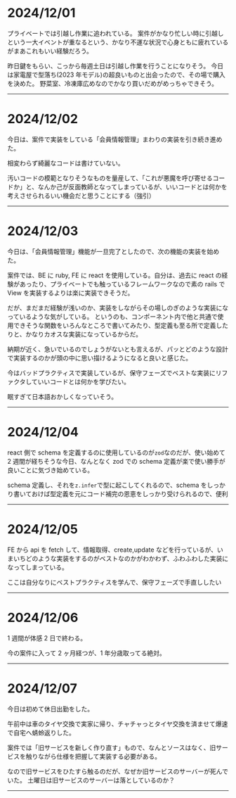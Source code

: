 # 2024/12/01

プライベートでは引越し作業に追われている。
案件がかなり忙しい時に引越しという一大イベントが重なるという、かなり不運な状況で心身ともに疲れているがまあこれもいい経験だろう。

昨日鍵をもらい、こっから毎週土日は引越し作業を行うことになりそう。
今日は家電屋で型落ち(2023 年モデル)の超良いものと出会ったので、その場で購入を決めた。
野菜室、冷凍庫広めなのでかなり買いだめがめっちゃできそう。

---

# 2024/12/02

今日は、案件で実装をしている「会員情報管理」まわりの実装を引き続き進めた。

相変わらず綺麗なコードは書けていない。

汚いコードの模範となりそうなものを量産して、「これが悪魔を呼び寄せるコードか」と、なんか己が反面教師となってしまっているが、いいコードとは何かを考えさせられるいい機会だと思うことにする（強引）

---

# 2024/12/03

今日は、「会員情報管理」機能が一旦完了としたので、次の機能の実装を始めた。

案件では、BE に ruby, FE に react を使用している。自分は、過去に react の経験があったり、プライベートでも触っているフレームワークなので素の rails で View を実装するよりは楽に実装できそうだ。

だが、まだまだ経験が浅いのか、実装をしながらその場しのぎのような実装になっているような気がしている。
というのも、コンポーネント内で他と共通で使用できそうな関数をいろんなところで書いてみたり、型定義も至る所で定義したりと、かなりカオスな実装になっているからだ。

納期が近く、急いでいるのでしょうがないとも言えるが、パッとどのような設計で実装するのかが頭の中に思い描けるようになると良いと感じた。

今はバッドプラクティスで実装しているが、保守フェーズでベストな実装にリファクタしていいコードとは何かを学びたい。

眠すぎて日本語おかしくなっていそう。

---

# 2024/12/04

react 側で schema を定義するのに使用しているのが`zod`なのだが、使い始めて 2 週間が経ちそうな今日、なんとなく zod での schema 定義が楽で使い勝手が良いことに気づき始めている。

schema 定義し、それを`z.infer`で型に起こしてくれるので、schema をしっかり書いておけば型定義を元にコード補完の恩恵をしっかり受けられるので、便利

---

# 2024/12/05

FE から api を fetch して、情報取得、create,update などを行っているが、いまいちどのような実装をするのがベストなのかがわかわず、ふわふわした実装になってしまっている。

ここは自分なりにベストプラクティスを学んで、保守フェーズで手直ししたい

---

# 2024/12/06

1 週間が体感 2 日で終わる。

今の案件に入って 2 ヶ月経つが、1 年分歳取ってる絶対。

---

# 2024/12/07

今日は初めて休日出勤をした。

午前中は車のタイヤ交換で実家に帰り、チャチャっとタイヤ交換を済ませて爆速で自宅へ蜻蛉返りした。

案件では「旧サービスを新しく作り直す」もので、なんとソースはなく、旧サービスを触りながら仕様を把握して実装する必要がある。

なので旧サービスをひたすら触るのだが、なぜか旧サービスのサーバーが死んでいた。
土曜日は旧サービスのサーバーは落としているのか？

---
